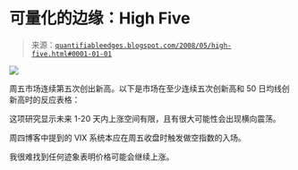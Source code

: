 <!--yml

分类：未分类

日期：2024-05-18 08:17:22

-->

# 可量化的边缘：High Five

> 来源：[`quantifiableedges.blogspot.com/2008/05/high-five.html#0001-01-01`](http://quantifiableedges.blogspot.com/2008/05/high-five.html#0001-01-01)

![](https://blogger.googleusercontent.com/img/b/R29vZ2xl/AVvXsEhUamy9zv5R3Gc5GS0IAKBb7zV1xtNJZR8tOJamjiXXEZro9tf_IHcosDdQ2hJUM1QkB6Z4Rdpo7PXljDSv5iFZ1zpGp_pHwezODxeJFQXyre8gg9Zrf1O_DPHUp_fiqCZGdsT3ePQQzz0/s1600-h/2008-5-19High%20Five!%5B1%5D.jpg)

周五市场连续第五次创出新高。以下是市场在至少连续五次创新高和 50 日均线创新高时的反应表格：

这项研究显示未来 1-20 天内上涨空间有限，且有很大可能性会出现横向震荡。

周四博客中提到的 VIX 系统本应在周五收盘时触发做空指数的入场。

我很难找到任何迹象表明价格可能会继续上涨。
